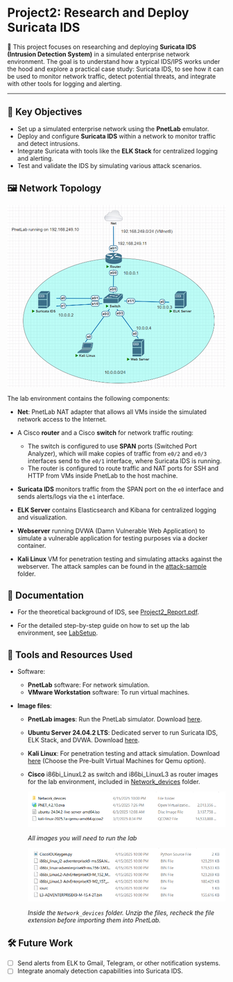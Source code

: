 # Project2: Research and Deploy Suricata IDS

📌 This project focuses on researching and deploying **Suricata IDS (Intrusion Detection System)** in a simulated enterprise network environment. The goal is to understand how a typical IDS/IPS works under the hood and explore a practical case study: Suricata IDS, to see how it can be used to monitor network traffic, detect potential threats, and integrate with other tools for logging and alerting.

---

## 🎯 Key Objectives
- Set up a simulated enterprise network using the **PnetLab** emulator.
- Deploy and configure **Suricata IDS** within a network to monitor traffic and detect intrusions.
- Integrate Suricata with tools like the **ELK Stack** for centralized logging and alerting.
- Test and validate the IDS by simulating various attack scenarios.

## 🖼️ Network Topology

![Network Topology](assets/NetworkTopology.png)

The lab environment contains the following components:

- **Net**: PnetLab NAT adapter that allows all VMs inside the simulated network access to the Internet.

- A Cisco **router** and a Cisco **switch** for network traffic routing:

    - The switch is configured to use **SPAN** ports (Switched Port Analyzer), which will make copies of traffic from `e0/2` and `e0/3` interfaces send to the `e0/1` interface, where Suricata IDS is running.
    - The router is configured to route traffic and NAT ports for SSH and HTTP from VMs inside PnetLab to the host machine.
  
- **Suricata IDS** monitors traffic from the SPAN port on the `e0` interface and sends alerts/logs via the `e1` interface.
- **ELK Server** contains Elasticsearch and Kibana for centralized logging and visualization.
- **Webserver** running DVWA (Damn Vulnerable Web Application) to simulate a vulnerable application for testing purposes via a docker container.

- **Kali Linux** VM for penetration testing and simulating attacks against the webserver. The attack samples can be found in the [attack-sample](./attack-sample/) folder.

## 📝 Documentation

- For the theoretical background of IDS, see [Project2_Report.pdf](./Project2_Report.pdf).

- For the detailed step-by-step guide on how to set up the lab environment, see [LabSetup](./LabSetup/).

## 🧰 Tools and Resources Used

- Software:

  - **PnetLab** software: For network simulation.
  - **VMware Workstation** software: To run virtual machines.
 
- **Image files**:
  - **PnetLab images**: Run the PnetLab simulator. Download [here](https://pnetlab.com/pages/download).
  
  - **Ubuntu Server 24.04.2 LTS**: Dedicated server to run Suricata IDS, ELK Stack, and DVWA. Download [here](https://ubuntu.com/download/server).
  
  - **Kali Linux**: For penetration testing and attack simulation. Download [here](https://www.kali.org/get-kali/#kali-virtual-machines) (Choose the Pre-built Virtual Machines for Qemu option).
  
  - **Cisco** i86bi_LinuxL2 as switch and i86bi_LinuxL3 as router images for the lab environment, included in [Network_devices](./ISO_Files/Network_devices/) folder.

    ![alt text](assets/image.png)

    *All images you will need to run the lab*

    ![alt text](assets/image-1.png)

    *Inside the `Network_devices` folder. Unzip the files, recheck the file extension before importing them into PnetLab.*

## 🛠️ Future Work
- [ ] Send alerts from ELK to Gmail, Telegram, or other notification systems.
- [ ] Integrate anomaly detection capabilities into Suricata IDS.
